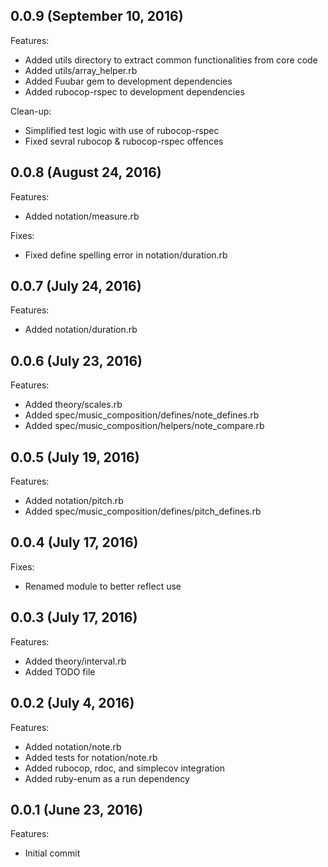 ## 0.0.9 (September 10, 2016)

Features:

  - Added utils directory to extract common functionalities from core code
  - Added utils/array_helper.rb
  - Added Fuubar gem to development dependencies 
  - Added rubocop-rspec to development dependencies

Clean-up:

  - Simplified test logic with use of rubocop-rspec
  - Fixed sevral rubocop & rubocop-rspec offences



## 0.0.8 (August 24, 2016)

Features:

  - Added notation/measure.rb

Fixes:

  - Fixed define spelling error in notation/duration.rb

## 0.0.7 (July 24, 2016)

Features:

  - Added notation/duration.rb

## 0.0.6 (July 23, 2016)

Features:

  - Added theory/scales.rb
  - Added spec/music_composition/defines/note_defines.rb
  - Added spec/music_composition/helpers/note_compare.rb

## 0.0.5 (July 19, 2016)

Features:

  - Added notation/pitch.rb
  - Added spec/music_composition/defines/pitch_defines.rb

## 0.0.4 (July 17, 2016)

Fixes:

  - Renamed module to better reflect use

## 0.0.3 (July 17, 2016)

Features:

  - Added theory/interval.rb
  - Added TODO file

## 0.0.2 (July 4, 2016)

Features:

  - Added notation/note.rb
  - Added tests for notation/note.rb
  - Added rubocop, rdoc, and simplecov integration
  - Added ruby-enum as a run dependency 
  
## 0.0.1 (June 23, 2016)

Features:

  - Initial commit
